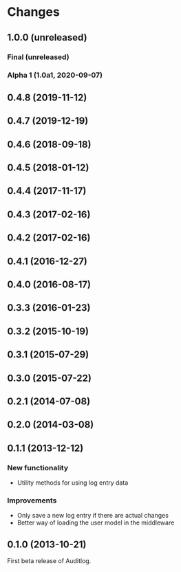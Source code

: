 # Changes

## 1.0.0 (unreleased)
### Final (unreleased)
### Alpha 1 (1.0a1, 2020-09-07)
## 0.4.8 (2019-11-12)
## 0.4.7 (2019-12-19)
## 0.4.6 (2018-09-18)
## 0.4.5 (2018-01-12)
## 0.4.4 (2017-11-17)
## 0.4.3 (2017-02-16)
## 0.4.2 (2017-02-16)
## 0.4.1 (2016-12-27)
## 0.4.0 (2016-08-17)
## 0.3.3 (2016-01-23)
## 0.3.2 (2015-10-19)
## 0.3.1 (2015-07-29)
## 0.3.0 (2015-07-22)
## 0.2.1 (2014-07-08)
## 0.2.0 (2014-03-08)
## 0.1.1 (2013-12-12)

### New functionality

- Utility methods for using log entry data

### Improvements

- Only save a new log entry if there are actual changes
- Better way of loading the user model in the middleware


## 0.1.0 (2013-10-21)

First beta release of Auditlog.
